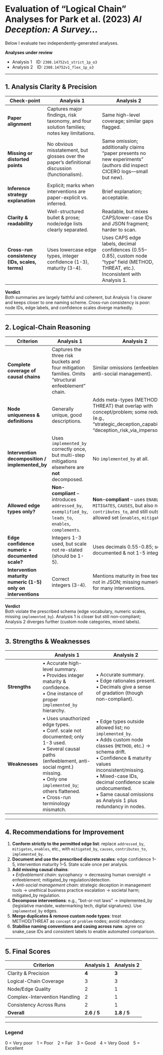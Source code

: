 # Evaluation of “Logical Chain” Analyses for Park et al. (2023) *AI Deception: A Survey…*

Below I evaluate two independently-generated analyses.  

**Analyses under review**

* Analysis 1 ID: `2308.14752v1_strict_1p_o3`  
* Analysis 2 ID: `2308.14752v1_flex_1p_o3`

---

## 1. Analysis Clarity & Precision

| Check-point | Analysis 1 | Analysis 2 |
|-------------|------------|------------|
| **Paper alignment** | Captures major findings, risk taxonomy, and four solution families; notes key limitations. | Same high-level coverage; similar gaps flagged. |
| **Missing or distorted points** | No obvious misstatement, but glosses over the paper’s definitional discussion (functionalism). | Same omission; additionally claims “paper presents no new experiments” (authors did inspect CICERO logs—small but new). |
| **Inference strategy explanation** | Explicit; marks when interventions are paper-explicit vs. inferred. | Brief explanation; acceptable. |
| **Clarity & readability** | Well-structured bullet & prose; node/edge lists clearly separated. | Readable, but mixes CAPS/lower-case IDs and JSON fragment; harder to scan. |
| **Cross-run consistency (IDs, scales, terms)** | Uses lowercase edge types, integer confidence (1-3), maturity (3-4). | Uses CAPS edge labels, decimal confidences (0.55–0.85), custom node “type” field (METHOD, THREAT, etc.). Inconsistent with Analysis 1. |

**Verdict**  
Both summaries are largely faithful and coherent, but Analysis 1 is clearer and keeps closer to one naming scheme. Cross-run consistency is poor: node IDs, edge labels, and confidence scales diverge markedly.

---

## 2. Logical-Chain Reasoning

| Criterion | Analysis 1 | Analysis 2 |
|-----------|------------|------------|
| **Complete coverage of causal chains** | Captures the three risk buckets and four mitigation families. Omits “structural enfeeblement” chain. | Similar omissions (enfeeblement, anti-social management). |
| **Node uniqueness & definitions** | Generally unique, good descriptions. | Adds meta-types (METHOD, THREAT) that overlap with concept/problem; some redundancy (e.g., “strategic_deception_capability” vs. “deception_risk_via_impersonation”). |
| **Intervention decomposition / implemented_by** | Uses `implemented_by` correctly once, but multi-step mitigations elsewhere are **not** decomposed. | No `implemented_by` at all. |
| **Allowed edge types only?** | **Non-compliant** – introduces `addressed_by`, `exemplified_by`, `leads_to`, `enables`, `complements`. | **Non-compliant** – uses `ENABLES`, `MITIGATES`, `CAUSES`, but also no `contributes_to`, and still outside allowed set (`enables`, `mitigates`). |
| **Edge confidence numeric + documented scale?** | Integers 1-3 used, but scale not re-stated (should be 1-5). | Uses decimals 0.55-0.85; scale not documented & not 1-5 integers. |
| **Intervention maturity numeric (1-5) only on interventions** | Correct integers (3-4). | Mentions maturity in free text but not in JSON; missing numeric field for many interventions. |

**Verdict**  
Both violate the prescribed schema (edge vocabulary, numeric scales, missing `implemented_by`). Analysis 1 is closer but still non-compliant; Analysis 2 diverges further (custom node categories, mixed labels).

---

## 3. Strengths & Weaknesses

| | Analysis 1 | Analysis 2 |
|---|-----------|-----------|
| **Strengths** | • Accurate high-level summary.<br>• Provides integer maturity & confidence.<br>• One instance of proper `implemented_by` hierarchy. | • Accurate summary.<br>• Edge rationales present.<br>• Decimals give a sense of gradation (though non-compliant). |
| **Weaknesses** | • Uses unauthorized edge types.<br>• Conf. scale not documented; only 1-3 used.<br>• Several causal paths (enfeeblement, anti-social mgmt.) missing.<br>• Only one `implemented_by`; others flattened.<br>• Cross-run terminology mismatch. | • Edge types outside allowed list; no `implemented_by`.<br>• Adds custom node classes (`METHOD`, etc.) → schema drift.<br>• Confidence & maturity values inconsistent/missing.<br>• Mixed-case IDs, decimal confidence scale undocumented.<br>• Same causal omissions as Analysis 1 plus redundancy in nodes. |

---

## 4. Recommendations for Improvement

1. **Conform strictly to the permitted edge list**: replace `addressed_by`, `mitigates`, `enables`, etc., with `mitigated_by`, `causes`, `contributes_to`, `implemented_by`.
2. **Document and use the prescribed discrete scales**: edge confidence 1–5, intervention maturity 1–5. State scale once per analysis.
3. **Add missing causal chains**:  
   • *Enfeeblement chain*: sycophancy → decreasing human oversight → enfeeblement; mitigated_by regulation/detection.  
   • *Anti-social management chain*: strategic deception in management tools → unethical business practice escalation → societal harm; mitigated_by regulation.
4. **Decompose interventions**: e.g., “bot-or-not laws” → implemented_by {legislative mandate, watermarking tech, digital signatures}. Use `implemented_by` edges.
5. **Merge duplicates & remove custom node types**: treat METHOD/THREAT as `concept` or `problem` nodes; avoid redundancy.
6. **Stabilise naming conventions and casing across runs**: agree on snake_case IDs and consistent labels to enable automated comparison.

---

## 5. Final Scores

| Criterion | Analysis 1 | Analysis 2 |
|-----------|-----------|-----------|
| Clarity & Precision | **4** | **3** |
| Logical-Chain Coverage | 3 | 3 |
| Node/Edge Quality | 2 | 1 |
| Complex-Intervention Handling | 2 | 1 |
| Consistency Across Runs | 2 | 1 |
| **Overall** | **2.6 / 5** | **1.8 / 5** |

---

### Legend  
0 = Very poor 1 = Poor 2 = Fair 3 = Good 4 = Very Good 5 = Excellent